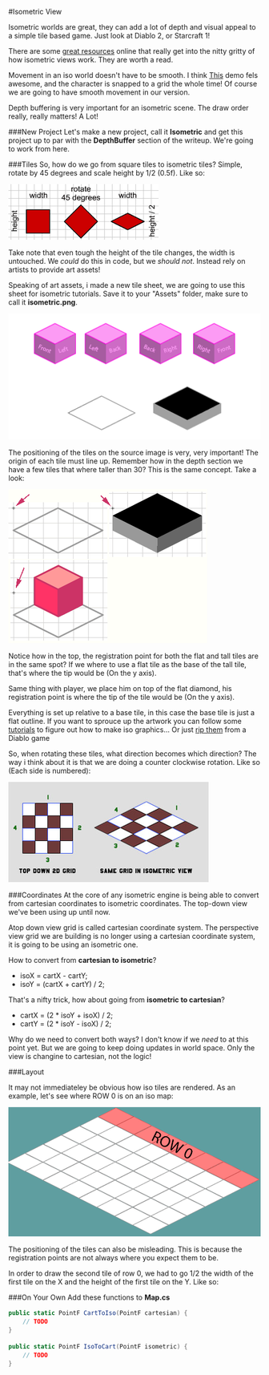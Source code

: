 #Isometric View

Isometric worlds are great, they can add a lot of depth and visual appeal to a simple tile based game. Just look at Diablo 2, or Starcraft 1! 

There are some [great resources](http://gamedevelopment.tutsplus.com/tutorials/creating-isometric-worlds-a-primer-for-game-developers--gamedev-6511) online that really get into the nitty gritty of how isometric views work. They are worth a read.

Movement in an iso world doesn't have to be smooth. I think [This](http://www.gotoandplay.it/_articles/2007/03/isometric.php) demo fels awesome, and the character is snapped to a grid the whole time! Of course we are going to have smooth movement in our version.

Depth buffering is very important for an isometric scene. The draw order really, really matters! A Lot!

###New Project
Let's make a new project, call it **Isometric** and get this project up to par with the **DepthBuffer** section of the writeup. We're going to work from here.

###Tiles
So, how do we go from square tiles to isometric tiles? Simple, rotate by 45 degrees and scale height by 1/2 (0.5f). Like so:

![TUT16A](Images/tut16a.gif)

Take note that even tough the height of the tile changes, the width is untouched. We _could_ do this in code, but we _should not_. Instead rely on artists to provide art assets! 

Speaking of art assets, i made a new tile sheet, we are going to use this sheet for isometric tutorials. Save it to your "Assets" folder, make sure to call it **isometric.png**.

![ISO](Images/isometric.png)

The positioning of the tiles on the source image is very, very important! The origin of each tile must line up. Remember how in the depth section we have a few tiles that where taller than 30? This is the same concept. Take a look:

![TUT16B](Images/tut16b.gif)

Notice how in the top, the registration point for both the flat and tall tiles are in the same spot? If we where to use a flat tile as the base of the tall tile, that's where the tip would be (On the y axis).

Same thing with player, we place him on top of the flat diamond, his registration point is where the tip of the tile would be (On the y axis).

Everything is set up relative to a base tile, in this case the base tile is just a flat outline. If you want to sprouce up the artwork you can follow some [tutorials](http://www.2dgameartguru.com/2012/02/building-isometric-art-in-vectors-step.html) to figure out how to make iso graphics... Or just [rip them](http://www.spriters-resource.com/pc_computer/diablo2diablo2lordofdestruction/) from a Diablo game

So, when rotating these tiles, what direction becomes which direction? The way i think about it is that we are doing a counter clockwise rotation. Like so (Each side is numbered):

![ROTATE](Images/the_isometric_grid.jpg)

###Coordinates
At the core of any isometric engine is being able to convert from cartesian coordinates to isometric coordinates. The top-down view we've been using up until now.

Atop down view grid is called cartesian coordinate system. The perspective view grid we are building is no longer using a cartesian coordinate system, it is going to be using an isometric one.

How to convert from **cartesian to isometric**?

* isoX = cartX - cartY;
* isoY = (cartX + cartY) / 2;

That's a nifty trick, how about going from **isometric to cartesian**?

* cartX = (2 * isoY + isoX) / 2;
* cartY = (2 * isoY - isoX) / 2;

Why do we need to convert both ways? I don't know if we _need_ to at this point yet. But we are going to keep doing updates in world space. Only the view is changine to cartesian, not the logic!

###Layout

It may not immediateley be obvious how iso tiles are rendered. As an example, let's see where ROW 0 is on an iso map:

![ROW0](Images/row0.png)

The positioning of the tiles can also be misleading. This is because the registration points are not always where you expect them to be. 

In order to draw the second tile of row 0, we had to go 1/2 the width of the first tile on the X and the height of the first tile on the Y. Like so: 

###On Your Own
Add these functions to **Map.cs**

```cs
public static PointF CartToIso(PointF cartesian) {
    // TODO
}

public static PointF IsoToCart(PointF isometric) {
    // TODO 
}
```